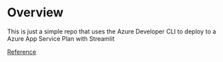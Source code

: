 # Overview
This is just a simple repo that uses the Azure Developer CLI to deploy to a Azure App Service Plan with Streamlit

[Reference](https://learn.microsoft.com/en-us/azure/developer/azure-developer-cli/make-azd-compatible?pivots=azd-create)
